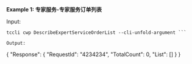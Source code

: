 **Example 1: 专家服务-专家服务订单列表**



Input: 

```
tccli cwp DescribeExpertServiceOrderList --cli-unfold-argument ```

Output: 
```
{
    "Response": {
        "RequestId": "4234234",
        "TotalCount": 0,
        "List": []
    }
}
```

